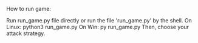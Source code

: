How to run game:

Run run_game.py file directly or run the file 'run_game.py' by the shell.
On Linux: python3 run_game.py
On Win: py run_game.py
Then, choose your attack strategy.
